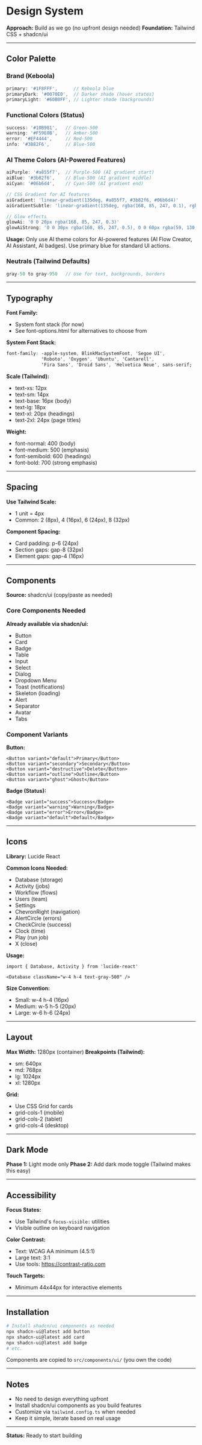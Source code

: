 # Design System

**Approach:** Build as we go (no upfront design needed)
**Foundation:** Tailwind CSS + shadcn/ui

---

## Color Palette

### Brand (Keboola)
```typescript
primary: '#1F8FFF',      // Keboola blue
primaryDark: '#0070E0',  // Darker shade (hover states)
primaryLight: '#60B0FF', // Lighter shade (backgrounds)
```

### Functional Colors (Status)
```typescript
success: '#10B981',   // Green-500
warning: '#F59E0B',   // Amber-500
error: '#EF4444',     // Red-500
info: '#3B82F6',      // Blue-500
```

### AI Theme Colors (AI-Powered Features)
```typescript
aiPurple: '#a855f7',  // Purple-500 (AI gradient start)
aiBlue: '#3b82f6',    // Blue-500 (AI gradient middle)
aiCyan: '#06b6d4',    // Cyan-500 (AI gradient end)

// CSS Gradient for AI features
aiGradient: 'linear-gradient(135deg, #a855f7, #3b82f6, #06b6d4)'
aiGradientSubtle: 'linear-gradient(135deg, rgba(168, 85, 247, 0.1), rgba(59, 130, 246, 0.1), rgba(6, 182, 212, 0.1))'

// Glow effects
glowAi: '0 0 20px rgba(168, 85, 247, 0.3)'
glowAiStrong: '0 0 30px rgba(168, 85, 247, 0.5), 0 0 60px rgba(59, 130, 246, 0.3)'
```

**Usage:** Only use AI theme colors for AI-powered features (AI Flow Creator, AI Assistant, AI badges). Use primary blue for standard UI actions.

### Neutrals (Tailwind Defaults)
```typescript
gray-50 to gray-950   // Use for text, backgrounds, borders
```

---

## Typography

**Font Family:**
- System font stack (for now)
- See font-options.html for alternatives to choose from

**System Font Stack:**
```css
font-family: -apple-system, BlinkMacSystemFont, 'Segoe UI',
             'Roboto', 'Oxygen', 'Ubuntu', 'Cantarell',
             'Fira Sans', 'Droid Sans', 'Helvetica Neue', sans-serif;
```

**Scale (Tailwind):**
- text-xs: 12px
- text-sm: 14px
- text-base: 16px (body)
- text-lg: 18px
- text-xl: 20px (headings)
- text-2xl: 24px (page titles)

**Weight:**
- font-normal: 400 (body)
- font-medium: 500 (emphasis)
- font-semibold: 600 (headings)
- font-bold: 700 (strong emphasis)

---

## Spacing

**Use Tailwind Scale:**
- 1 unit = 4px
- Common: 2 (8px), 4 (16px), 6 (24px), 8 (32px)

**Component Spacing:**
- Card padding: p-6 (24px)
- Section gaps: gap-8 (32px)
- Element gaps: gap-4 (16px)

---

## Components

**Source:** shadcn/ui (copy/paste as needed)

### Core Components Needed

**Already available via shadcn/ui:**
- Button
- Card
- Badge
- Table
- Input
- Select
- Dialog
- Dropdown Menu
- Toast (notifications)
- Skeleton (loading)
- Alert
- Separator
- Avatar
- Tabs

### Component Variants

**Button:**
```tsx
<Button variant="default">Primary</Button>
<Button variant="secondary">Secondary</Button>
<Button variant="destructive">Delete</Button>
<Button variant="outline">Outline</Button>
<Button variant="ghost">Ghost</Button>
```

**Badge (Status):**
```tsx
<Badge variant="success">Success</Badge>
<Badge variant="warning">Warning</Badge>
<Badge variant="error">Error</Badge>
<Badge variant="default">Default</Badge>
```

---

## Icons

**Library:** Lucide React

**Common Icons Needed:**
- Database (storage)
- Activity (jobs)
- Workflow (flows)
- Users (team)
- Settings
- ChevronRight (navigation)
- AlertCircle (errors)
- CheckCircle (success)
- Clock (time)
- Play (run job)
- X (close)

**Usage:**
```tsx
import { Database, Activity } from 'lucide-react'

<Database className="w-4 h-4 text-gray-500" />
```

**Size Convention:**
- Small: w-4 h-4 (16px)
- Medium: w-5 h-5 (20px)
- Large: w-6 h-6 (24px)

---

## Layout

**Max Width:** 1280px (container)
**Breakpoints (Tailwind):**
- sm: 640px
- md: 768px
- lg: 1024px
- xl: 1280px

**Grid:**
- Use CSS Grid for cards
- grid-cols-1 (mobile)
- grid-cols-2 (tablet)
- grid-cols-4 (desktop)

---

## Dark Mode

**Phase 1:** Light mode only
**Phase 2:** Add dark mode toggle (Tailwind makes this easy)

---

## Accessibility

**Focus States:**
- Use Tailwind's `focus-visible:` utilities
- Visible outline on keyboard navigation

**Color Contrast:**
- Text: WCAG AA minimum (4.5:1)
- Large text: 3:1
- Use tools: https://contrast-ratio.com

**Touch Targets:**
- Minimum 44x44px for interactive elements

---

## Installation

```bash
# Install shadcn/ui components as needed
npx shadcn-ui@latest add button
npx shadcn-ui@latest add card
npx shadcn-ui@latest add badge
# etc.
```

Components are copied to `src/components/ui/` (you own the code)

---

## Notes

- No need to design everything upfront
- Install shadcn/ui components as you build features
- Customize via `tailwind.config.ts` when needed
- Keep it simple, iterate based on real usage

---

**Status:** Ready to start building
